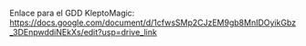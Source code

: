 Enlace para el GDD KleptoMagic: https://docs.google.com/document/d/1cfwsSMp2CJzEM9gb8MnIDOyikGbz_3DEnpwddiNEkXs/edit?usp=drive_link
